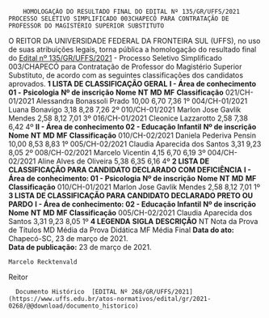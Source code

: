         HOMOLOGAÇÃO DO RESULTADO FINAL DO EDITAL Nº 135/GR/UFFS/2021 PROCESSO SELETIVO SIMPLIFICADO 003CHAPECÓ PARA CONTRATAÇÃO DE PROFESSOR DO MAGISTÉRIO SUPERIOR SUBSTITUTO  

 O REITOR DA UNIVERSIDADE FEDERAL DA FRONTEIRA SUL (UFFS), no uso de suas atribuições legais, torna pública a homologação do resultado final do [Edital nº 135/GR/UFFS/2021](https://www.uffs.edu.br/atos-normativos/edital/gr/2021-0135) - Processo Seletivo Simplificado 003/CHAPECÓ para Contratação de Professor do Magistério Superior Substituto, de acordo com as seguintes classificações dos candidatos aprovados.  **1 LISTA DE CLASSIFICAÇÃO GERAL** **I - Área de conhecimento 01 -** **Psicologia**     **Nº de inscrição**   **Nome**   **NT**   **MD**   **MF**   **Classificação**     021/CH-01/2021   Alessandra Bonassoli Prado   10,00   6,70   7,36   1º     004/CH-01/2021   Luana Bonavigo   3,18   8,28   7,26   2º     010/CH-01/2021   Marlon Jose Gavlik Mendes   2,58   8,12   7,01   3º     016/CH-01/2021   Cleonice Lazzarotto   2,58   7,38   6,42   4º     **II - Área de conhecimento 02 - Educação Infantil**     **Nº de inscrição**   **Nome**   **NT**   **MD**   **MF**   **Classificação**     010/CH-02/2021   Daniela Pederiva Pensin   10,00   8,53   8,83   1º     005/CH-02/2021   Claudia Aparecida dos Santos   3,31   9,23   8,05   2º     008/CH-02/2021   Marcelo Vicentin   4,15   6,70   6,19   3º     004/CH-02/2021   Aline Alves de Oliveira   5,38   6,35   6,16   4º      **2 LISTA DE CLASSIFICAÇÃO PARA CANDIDATO DECLARADO COM DEFICIÊNCIA** **I - Área de conhecimento: 01 - Psicologia**     **Nº de inscrição**   **Nome**   **NT**   **MD**   **MF**   **Classificação**     010/CH-01/2021   Marlon Jose Gavlik Mendes   2,58   8,12   7,01   1º      **3 LISTA DE CLASSIFICAÇÃO PARA CANDIDATO DECLARADO PRETO OU PARDO** **I - Área de conhecimento: 02 - Educação Infantil**     **Nº de inscrição**   **Nome**   **NT**   **MD**   **MF**   **Classificação**     005/CH-02/2021   Claudia Aparecida dos Santos   3,31   9,23   8,05   1º      **4 LEGENDA**     **SIGLA**   **DESCRIÇÃO**     NT   Nota da Prova de Títulos     MD   Média da Prova Didática     MF   Média Final          **Data do ato:** Chapecó-SC, 23 de março de 2021.   
 **Data de publicação:**  23 de março de 2021. 

    Marcelo Recktenvald   
 Reitor 

      Documento Histórico  [EDITAL Nº 268/GR/UFFS/2021](https://www.uffs.edu.br/atos-normativos/edital/gr/2021-0268/@@download/documento_historico)     
      